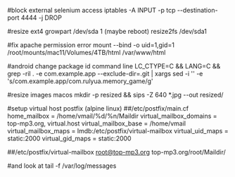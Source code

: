 #block external selenium access
iptables -A INPUT -p tcp --destination-port 4444 -j DROP

#resize ext4
growpart  /dev/sda 1
(maybe reboot)
resize2fs /dev/sda1


#fix apache permission error
mount --bind -o uid=1,gid=1 /root/mounts/mac11/Volumes/4TB/html /var/www/html

#android change package id command line
LC_CTYPE=C && LANG=C && grep -ril . -e com.example.app --exclude-dir=.git | xargs sed -i '' -e 's/com.example.app/com.rulyua.memory_game/g'

#resize images macos
mkdir -p resized && sips -Z 640 *.jpg --out resized/




#setup virtual host postfix (alpine linux)
##/etc/postfix/main.cf
home_mailbox = /home/vmail/%d/%n/Maildir
virtual_mailbox_domains = top-mp3.org, virtual.host
virtual_mailbox_base = /home/vmail
virtual_mailbox_maps = lmdb:/etc/postfix/virtual-mailbox
virtual_uid_maps = static:2000
virtual_gid_maps = static:2000

##/etc/postfix/virtual-mailbox
root@top-mp3.org   top-mp3.org/root/Maildir/

#and look at tail -f /var/log/messages
